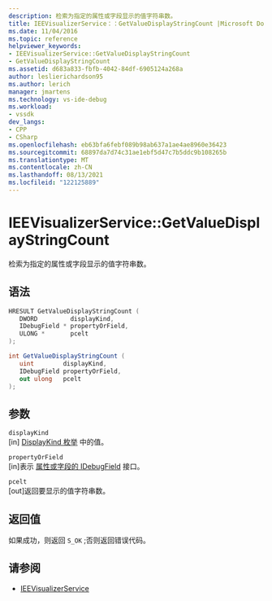 ```yaml
---
description: 检索为指定的属性或字段显示的值字符串数。
title: IEEVisualizerService：：GetValueDisplayStringCount |Microsoft Docs
ms.date: 11/04/2016
ms.topic: reference
helpviewer_keywords:
- IEEVisualizerService::GetValueDisplayStringCount
- GetValueDisplayStringCount
ms.assetid: d683a833-fbfb-4042-84df-6905124a268a
author: leslierichardson95
ms.author: lerich
manager: jmartens
ms.technology: vs-ide-debug
ms.workload:
- vssdk
dev_langs:
- CPP
- CSharp
ms.openlocfilehash: eb63bfa6febf089b98ab637a1ae4ae8960e36423
ms.sourcegitcommit: 68897da7d74c31ae1ebf5d47c7b5ddc9b108265b
ms.translationtype: MT
ms.contentlocale: zh-CN
ms.lasthandoff: 08/13/2021
ms.locfileid: "122125889"
---
```

# <a name="ieevisualizerservicegetvaluedisplaystringcount"></a>IEEVisualizerService::GetValueDisplayStringCount
检索为指定的属性或字段显示的值字符串数。

## <a name="syntax"></a>语法

```cpp
HRESULT GetValueDisplayStringCount (
   DWORD         displayKind,
   IDebugField * propertyOrField,
   ULONG *       pcelt
);
```

```csharp
int GetValueDisplayStringCount (
   uint        displayKind,
   IDebugField propertyOrField,
   out ulong   pcelt
);
```

## <a name="parameters"></a>参数
`displayKind`\
[in] [DisplayKind 枚举](../../../extensibility/debugger/reference/displaykind.md) 中的值。

`propertyOrField`\
[in]表示 [属性或字段的 IDebugField](../../../extensibility/debugger/reference/idebugfield.md) 接口。

`pcelt`\
[out]返回要显示的值字符串数。

## <a name="return-value"></a>返回值
 如果成功，则返回 `S_OK` ;否则返回错误代码。

## <a name="see-also"></a>请参阅
- [IEEVisualizerService](../../../extensibility/debugger/reference/ieevisualizerservice.md)
